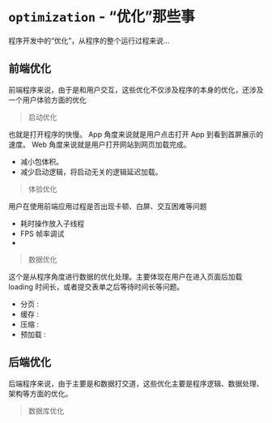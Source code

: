 # `optimization` - “优化”那些事

  程序开发中的“优化”，从程序的整个运行过程来说...
  
## 前端优化

  前端程序来说，由于是和用户交互，这些优化不仅涉及程序的本身的优化，还涉及一个用户体验方面的优化
  
> 启动优化
  
  也就是打开程序的快慢。
  App 角度来说就是用户点击打开 App 到看到首屏展示的速度。
  Web 角度来说就是用户打开网站到网页加载完成。

  * 减小包体积。
  * 减少启动逻辑，将启动无关的逻辑延迟加载。

> 体验优化

  用户在使用前端应用过程是否出现卡顿、白屏、交互困难等问题
  
  * 耗时操作放入子线程
  * FPS 帧率调试
  * 
  
> 数据优化
    
  这个是从程序角度进行数据的优化处理。主要体现在用户在进入页面后加载 loading 时间长，或者提交表单之后等待时间长等问题。
  
  * 分页 :  
  * 缓存 :
  * 压缩 :
  * 预加载 :
  
## 后端优化

  后端程序来说，由于主要是和数据打交道，这些优化主要是程序逻辑、数据处理、架构等方面的优化。
  
> 
  
> 数据库优化